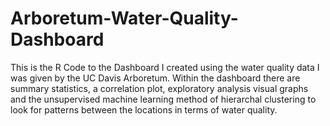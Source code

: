 # Arboretum-Water-Quality-Dashboard
This is the R Code to the Dashboard I created using the water quality data I was given by the UC Davis Arboretum. Within the dashboard there are summary statistics, a correlation plot, exploratory analysis visual graphs and the unsupervised machine learning method of hierarchal clustering to look for patterns between the locations in terms of water quality. 
